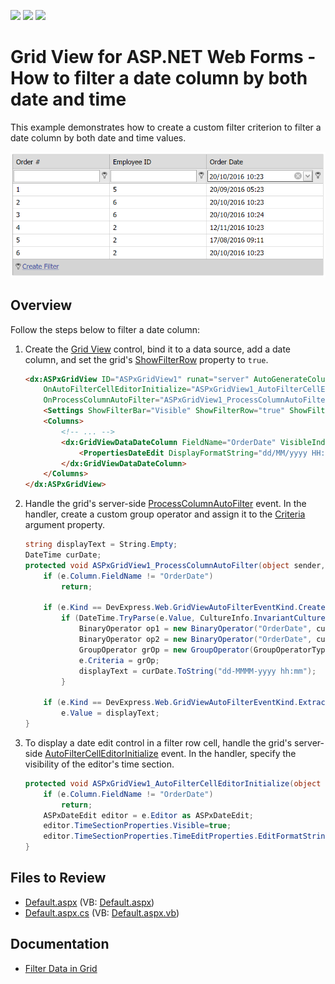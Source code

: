 <!-- default badges list -->
![](https://img.shields.io/endpoint?url=https://codecentral.devexpress.com/api/v1/VersionRange/128534195/16.1.7%2B)
[![](https://img.shields.io/badge/Open_in_DevExpress_Support_Center-FF7200?style=flat-square&logo=DevExpress&logoColor=white)](https://supportcenter.devexpress.com/ticket/details/T446517)
[![](https://img.shields.io/badge/📖_How_to_use_DevExpress_Examples-e9f6fc?style=flat-square)](https://docs.devexpress.com/GeneralInformation/403183)
<!-- default badges end -->
# Grid View for ASP.NET Web Forms - How to filter a date column by both date and time

This example demonstrates how to create a custom filter criterion to filter a date column by both date and time values.

![Filter a Column by Date and Time](filterDateColumn.png)

## Overview

Follow the steps below to filter a date column:

1. Create the [Grid View](https://docs.devexpress.com/AspNet/DevExpress.Web.ASPxGridView) control, bind it to a data source, add a date column, and set the grid's [ShowFilterRow](https://docs.devexpress.com/AspNet/DevExpress.Web.ASPxGridViewSettings.ShowFilterRow) property to `true`.

    ```aspx
    <dx:ASPxGridView ID="ASPxGridView1" runat="server" AutoGenerateColumns="False"
        OnAutoFilterCellEditorInitialize="ASPxGridView1_AutoFilterCellEditorInitialize"
        OnProcessColumnAutoFilter="ASPxGridView1_ProcessColumnAutoFilter" >
        <Settings ShowFilterBar="Visible" ShowFilterRow="true" ShowFilterRowMenu="true" />
        <Columns>
            <!-- ... -->
            <dx:GridViewDataDateColumn FieldName="OrderDate" VisibleIndex="3" Settings-FilterMode="Value" >
                <PropertiesDateEdit DisplayFormatString="dd/MM/yyyy HH:mm" EditFormatString="dd/MM/yyyy HH:mm" />
            </dx:GridViewDataDateColumn>
        </Columns>
    </dx:ASPxGridView>
    ```

2. Handle the grid's server-side [ProcessColumnAutoFilter](https://docs.devexpress.com/AspNet/DevExpress.Web.ASPxGridView.ProcessColumnAutoFilter) event. In the handler, create a custom group operator and assign it to the [Criteria](https://docs.devexpress.com/AspNet/DevExpress.Web.GridAutoFilterEventArgs.Criteria) argument property.

    ```csharp
    string displayText = String.Empty;
    DateTime curDate;
    protected void ASPxGridView1_ProcessColumnAutoFilter(object sender, DevExpress.Web.ASPxGridViewAutoFilterEventArgs e) {
        if (e.Column.FieldName != "OrderDate")
            return;

        if (e.Kind == DevExpress.Web.GridViewAutoFilterEventKind.CreateCriteria)
            if (DateTime.TryParse(e.Value, CultureInfo.InvariantCulture, DateTimeStyles.None, out curDate)) {
                BinaryOperator op1 = new BinaryOperator("OrderDate", curDate, BinaryOperatorType.GreaterOrEqual);
                BinaryOperator op2 = new BinaryOperator("OrderDate", curDate.AddMinutes(1), BinaryOperatorType.Less);
                GroupOperator grOp = new GroupOperator(GroupOperatorType.And, op1, op2);
                e.Criteria = grOp;
                displayText = curDate.ToString("dd-MMMM-yyyy hh:mm");
            }

        if (e.Kind == DevExpress.Web.GridViewAutoFilterEventKind.ExtractDisplayText)
            e.Value = displayText;
    }
    ```


3. To display a date edit control in a filter row cell, handle the grid's server-side [AutoFilterCellEditorInitialize](https://docs.devexpress.com/AspNet/DevExpress.Web.ASPxGridView.AutoFilterCellEditorInitialize) event. In the handler, specify the visibility of the editor's time section. 

    ```csharp
    protected void ASPxGridView1_AutoFilterCellEditorInitialize(object sender, DevExpress.Web.ASPxGridViewEditorEventArgs e) {
        if (e.Column.FieldName != "OrderDate")
            return;
        ASPxDateEdit editor = e.Editor as ASPxDateEdit;
        editor.TimeSectionProperties.Visible=true;
        editor.TimeSectionProperties.TimeEditProperties.EditFormatString="hh:mm";
    }
    ```

## Files to Review

* [Default.aspx](./CS/Default.aspx) (VB: [Default.aspx](./VB/Default.aspx))
* [Default.aspx.cs](./CS/Default.aspx.cs) (VB: [Default.aspx.vb](./VB/Default.aspx.vb))

## Documentation

* [Filter Data in Grid](https://docs.devexpress.com/AspNet/3716/components/grid-view/concepts/filter-data)
